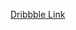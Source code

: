 [Dribbble Link](https://dribbble.com/shots/16067191-Skyfly-mobile-app-design/attachments/7914098?mode=media)